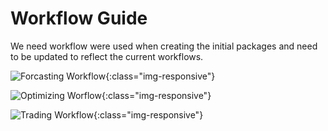 
# Workflow Guide

We need workflow were used when creating the initial packages and need to be updated to reflect the current workflows.

![Forcasting Workflow](Forcaster-v1.png){:class="img-responsive"}

![Optimizing Worflow](Optimizer-v1.png){:class="img-responsive"}

![Trading Workflow](Trader-v1.png){:class="img-responsive"}
